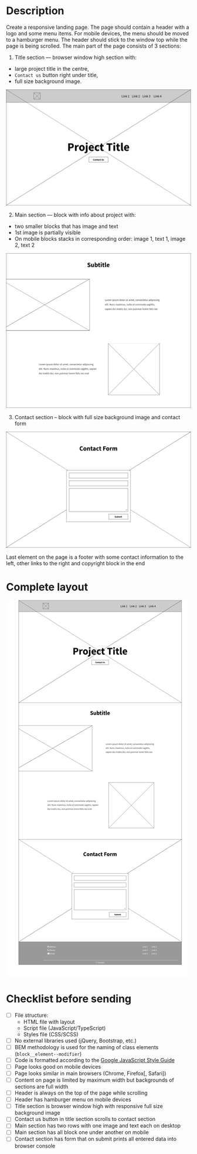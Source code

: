 # Description

Create a responsive landing page. The page should contain a header with a logo and some menu items. For mobile devices, the menu should be moved to a hamburger menu. The header should stick to the window top while the page is being scrolled. The main part of the page consists of 3 sections:

1. Title section — browser window high section with:
  * large project title in the centre,
  * `Contact us` button right under title,
  * full size background image.

  ![title section](title-section.png)

2. Main section — block with info about project with:
  * two smaller blocks that has image and text
  * 1st image is partially visible
  * On mobile blocks stacks in corresponding order: image 1, text 1, image 2, text 2

  ![main section](main-section.png)

3. Contact section – block with full size background image and contact form

  ![contact section](contact-section.png)

Last element on the page is a footer with some contact information to the left, other links to the right and copyright block in the end

# Complete layout

![result](result.png)

# Checklist before sending

- [ ] File structure:
  * HTML file with layout
  * Script file (JavaScript/TypeScript)
  * Styles file (CSS/SCSS)
- [ ] No external libraries used (jQuery, Bootstrap, etc.)
- [ ] BEM methodology is used for the naming of class elements (`block__element--modifier`)
- [ ] Code is formatted according to the [Google JavaScript Style Guide](https://google.github.io/styleguide/jsguide.html)
- [ ] Page looks good on mobile devices
- [ ] Page looks similar in main browsers (Chrome, Firefox[, Safari])
- [ ] Content on page is limited by maximum width but backgrounds of sections are full width
- [ ] Header is always on the top of the page while scrolling
- [ ] Header has hamburger menu on mobile devices
- [ ] Title section is browser window high with responsive full size background image
- [ ] Contact us button in title section scrolls to contact section
- [ ] Main section has two rows with one image and text each on desktop
- [ ] Main section has all block one under another on mobile
- [ ] Contact section has form that on submit prints all entered data into browser console
